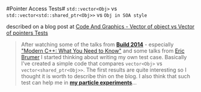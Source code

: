 #Pointer Access Tests#
`std::vector<Obj>` vs `std::vector<std::shared_ptr<Obj>>` vs `Obj in SOA style`

described on a blog post at [Code And Graphics - Vector of object vs Vector of pointers Tests](http://www.bfilipek.com/2014/04/vector-of-obj-vs-vector-of-ptr.html)

> After watching some of the talks from **[Build 2014](http://www.buildwindows.com/)** - especially ["Modern C++: What You Need to Know"](http://channel9.msdn.com/Events/Build/2014/2-661) and some talks from [Eric Brumer](http://channel9.msdn.com/Events/Speakers/eric-brumer) I started thinking about writing my own test case. Basically I've created a simple code that compares `vector<Obj>` vs `vector<shared_ptr<Obj>>`. The first results are quite interesting so I thought it is worth to describe thin on the blog. I also think that such test can help me in [**my particle experiments**](http://www.bfilipek.com/2014/04/flexible-particle-system-container.html)...
